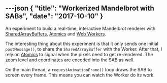 ---json
{
  "title": "Workerized Mandelbrot with SABs",
  "date": "2017-10-10"
}
---

An experiment to build a real-time, interactive Mandelbrot renderer with [SharedArrayBuffers][SharedArrayBuffer], [Atomics] and [Web Workers][Web Worker].

The interesting thing about this experiment is that it only sends one initial `postMessage()`, to share the `SharedArrayBuffer` with the Worker. After that, I rely on [Atomics] to signal when the pixels need to get re-rendered. The zoom level and coordinates are encoded into the SAB as well.

On the main thread, a `requestAnimationFrame()` loop draws the SAB to screen every frame. This means you can watch the Worker do its work.

<!-- more -->

[SharedArrayBuffer]: https://developer.mozilla.org/en-US/docs/Web/JavaScript/Reference/Global_Objects/SharedArrayBuffer
[Atomics]: https://developer.mozilla.org/en-US/docs/Web/JavaScript/Reference/Global_Objects/Atomics
[Web Worker]: https://developer.mozilla.org/en-US/docs/Web/API/Worker